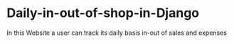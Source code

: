 # Daily-in-out-of-shop-in-Django
In this Website a user can track its daily basis in-out of sales and expenses
